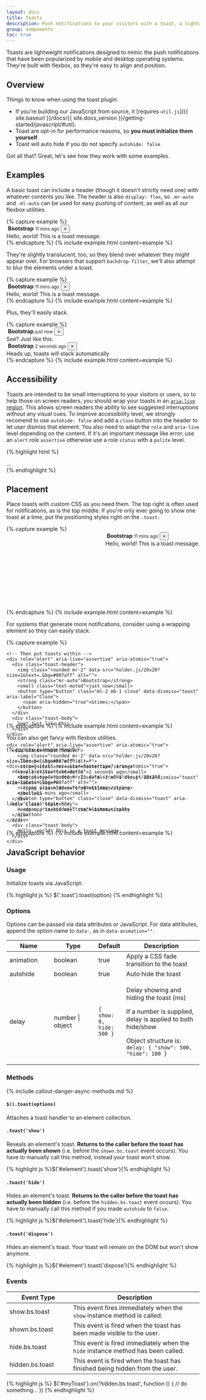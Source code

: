 ```yaml
---
layout: docs
title: Toasts
description: Push notifications to your visitors with a toast, a lightweight and easily customizable alert message.
group: components
toc: true
---
```


Toasts are lightweight notifications designed to mimic the push notifications that have been popularized by mobile and desktop operating systems. They're built with flexbox, so they're easy to align and position.

## Overview

Things to know when using the toast plugin:

- If you're building our JavaScript from source, it [requires `util.js`]({{ site.baseurl }}/docs/{{ site.docs_version }}/getting-started/javascript/#util).
- Toast are opt-in for performance reasons, so **you must initialize them yourself**.
- Toast will auto hide if you do not specify `autohide: false`

Got all that? Great, let's see how they work with some examples.

## Examples

A basic toast can include a header (though it doesn't strictly need one) with whatever contents you like. The header is also `display: flex`, so `.mr-auto` and `.ml-auto` can be used for easy pushing of content, as well as all our flexbox utilities.

<div class="bg-light">
{% capture example %}
<div role="alert" aria-live="assertive" aria-atomic="true">
  <div class="toast-header">
    <img class="rounded mr-2" data-src="holder.js/20x20?size=1&text=.&bg=#007aff" alt="">
    <strong class="mr-auto">Bootstrap</strong>
    <small>11 mins ago</small>
    <button type="button" class="ml-2 mb-1 close" data-dismiss="toast" aria-label="Close">
      <span aria-hidden="true">&times;</span>
    </button>
  </div>
  <div class="toast-body">
    Hello, world! This is a toast message.
  </div>
</div>
{% endcapture %}
{% include example.html content=example %}
</div>

They're slightly translucent, too, so they blend over whatever they might appear over. For browsers that support `backdrop-filter`, we'll also attempt to blur the elements under a toast.

<div class="bg-dark">
{% capture example %}
<div role="alert" aria-live="assertive" aria-atomic="true">
  <div class="toast-header">
    <img class="rounded mr-2" data-src="holder.js/20x20?size=1&text=.&bg=#007aff" alt="">
    <strong class="mr-auto">Bootstrap</strong>
    <small class="text-muted">11 mins ago</small>
    <button type="button" class="ml-2 mb-1 close" data-dismiss="toast" aria-label="Close">
      <span aria-hidden="true">&times;</span>
    </button>
  </div>
  <div class="toast-body">
    Hello, world! This is a toast message.
  </div>
</div>
{% endcapture %}
{% include example.html content=example %}
</div>

Plus, they'll easily stack.

<div class="bg-light">
{% capture example %}
<div role="alert" aria-live="assertive" aria-atomic="true">
  <div class="toast-header">
    <img class="rounded mr-2" data-src="holder.js/20x20?size=1&text=.&bg=#007aff" alt="">
    <strong class="mr-auto">Bootstrap</strong>
    <small class="text-muted">just now</small>
    <button type="button" class="ml-2 mb-1 close" data-dismiss="toast" aria-label="Close">
      <span aria-hidden="true">&times;</span>
    </button>
  </div>
  <div class="toast-body">
    See? Just like this.
  </div>
</div>

<div role="alert" aria-live="assertive" aria-atomic="true">
  <div class="toast-header">
    <img class="rounded mr-2" data-src="holder.js/20x20?size=1&text=.&bg=#007aff" alt="">
    <strong class="mr-auto">Bootstrap</strong>
    <small class="text-muted">2 seconds ago</small>
    <button type="button" class="ml-2 mb-1 close" data-dismiss="toast" aria-label="Close">
      <span aria-hidden="true">&times;</span>
    </button>
  </div>
  <div class="toast-body">
    Heads up, toasts will stack automatically
  </div>
</div>
{% endcapture %}
{% include example.html content=example %}
</div>

## Accessibility

Toasts are intended to be small interruptions to your visitors or users, so to help those on screen readers, you should wrap your toasts in an [`aria-live` region](https://developer.mozilla.org/en-US/docs/Web/Accessibility/ARIA/ARIA_Live_Regions). This allows screen readers the ability to see suggested interruptions without any visual cues.
To improve accessibility level, we strongly recomend to use `autohide: false` and add a `close` button into the header to let user dismiss that element.
You also need to adapt the `role` and `aria-live` level depending on the content. If it's an important message like error, use an `alert` role `assertive` otherwise use a role `status` with a `polite` level. 

{% highlight html %}
<div role="alert" aria-live="assertive" aria-atomic="true">
  <div role="alert" aria-live="assertive" aria-atomic="true">...</div>
</div>
{% endhighlight %}

## Placement

Place toasts with custom CSS as you need them. The top right is often used for notifications, as is the top middle. If you're only ever going to show one toast at a time, put the positioning styles right on the `.toast.`

<div class="bg-dark">
{% capture example %}
<div style="position: relative; min-height: 200px;">
  <div class="toast" style="position: absolute; top: 0; right: 0;">
    <div class="toast-header">
      <img class="rounded mr-2" data-src="holder.js/20x20?size=1&text=.&bg=#007aff" alt="">
      <strong class="mr-auto">Bootstrap</strong>
      <small>11 mins ago</small>
      <button type="button" class="ml-2 mb-1 close" data-dismiss="toast" aria-label="Close">
        <span aria-hidden="true">&times;</span>
      </button>
    </div>
    <div class="toast-body">
      Hello, world! This is a toast message.
    </div>
  </div>
</div>
{% endcapture %}
{% include example.html content=example %}
</div>

For systems that generate more notifications, consider using a wrapping element so they can easily stack.

<div class="bg-dark">
{% capture example %}
<div style="position: relative; min-height: 200px;">
  <!-- Position it -->
  <div style="position: absolute; top: 0; right: 0;">

    <!-- Then put toasts within -->
    <div role="alert" aria-live="assertive" aria-atomic="true">
      <div class="toast-header">
        <img class="rounded mr-2" data-src="holder.js/20x20?size=1&text=.&bg=#007aff" alt="">
        <strong class="mr-auto">Bootstrap</strong>
        <small class="text-muted">just now</small>
        <button type="button" class="ml-2 mb-1 close" data-dismiss="toast" aria-label="Close">
          <span aria-hidden="true">&times;</span>
        </button>
      </div>
      <div class="toast-body">
        See? Just like this.
      </div>
    </div>

    <div role="alert" aria-live="assertive" aria-atomic="true">
      <div class="toast-header">
        <img class="rounded mr-2" data-src="holder.js/20x20?size=1&text=.&bg=#007aff" alt="">
        <strong class="mr-auto">Bootstrap</strong>
        <small class="text-muted">2 seconds ago</small>
        <button type="button" class="ml-2 mb-1 close" data-dismiss="toast" aria-label="Close">
          <span aria-hidden="true">&times;</span>
        </button>
      </div>
      <div class="toast-body">
        Heads up, toasts will stack automatically
      </div>
    </div>
  </div>
</div>
{% endcapture %}
{% include example.html content=example %}
</div>

You can also get fancy with flexbox utilities.

<div class="bg-dark">
{% capture example html %}
<div style="position: relative; min-height: 200px;">
  <!-- Position it -->
  <div class="d-flex justify-content-center" style="position: absolute; top: 0; right: 0; left: 0;">

    <!-- Then put toasts within -->
    <div role="alert" aria-live="assertive" aria-atomic="true">
      <div class="toast-header">
        <img class="rounded mr-2" data-src="holder.js/20x20?size=1&text=.&bg=#007aff" alt="">
        <strong class="mr-auto">Bootstrap</strong>
        <small>11 mins ago</small>
        <button type="button" class="close" data-dismiss="toast" aria-label="Close" style="">
          <span aria-hidden="true">&times;</span>
        </button>
      </div>
      <div class="toast-body">
        Hello, world! This is a toast message.
      </div>
    </div>
  </div>
</div>
{% endcapture %}
{% include example.html content=example %}
</div>

## JavaScript behavior

### Usage

Initialize toasts via JavaScript:

{% highlight js %}
$('.toast').toast(option)
{% endhighlight %}

### Options

Options can be passed via data attributes or JavaScript. For data attributes, append the option name to `data-`, as in `data-animation=""`.

<table class="table table-bordered table-striped">
  <thead>
    <tr>
      <th style="width: 100px;">Name</th>
      <th style="width: 100px;">Type</th>
      <th style="width: 50px;">Default</th>
      <th>Description</th>
    </tr>
  </thead>
  <tbody>
    <tr>
      <td>animation</td>
      <td>boolean</td>
      <td>true</td>
      <td>Apply a CSS fade transition to the toast</td>
    </tr>
    <tr>
      <td>autohide</td>
      <td>boolean</td>
      <td>true</td>
      <td>Auto hide the toast</td>
    </tr>
    <tr>
      <td>delay</td>
      <td>number | object</td>
      <td>
        <code>{ show: 0, hide: 500 }</code>
      </td>
      <td>
        <p>Delay showing and hiding the toast (ms)</p>
        <p>If a number is supplied, delay is applied to both hide/show</p>
        <p>Object structure is: <code>delay: { "show": 500, "hide": 100 }</code></p>
      </td>
    </tr>
  </tbody>
</table>

### Methods

{% include callout-danger-async-methods.md %}

#### `$().toast(options)`

Attaches a toast handler to an element collection.

#### `.toast('show')`

Reveals an element's toast. **Returns to the caller before the toast has actually been shown** (i.e. before the `shown.bs.toast` event occurs).
You have to manually call this method, instead your toast won't show.

{% highlight js %}$('#element').toast('show'){% endhighlight %}

#### `.toast('hide')`

Hides an element's toast. **Returns to the caller before the toast has actually been hidden** (i.e. before the `hidden.bs.toast` event occurs). You have to manually call this method if you made `autohide` to `false`.

{% highlight js %}$('#element').toast('hide'){% endhighlight %}

#### `.toast('dispose')`

Hides an element's toast. Your toast will remain on the DOM but won't show anymore.

{% highlight js %}$('#element').toast('dispose'){% endhighlight %}

### Events

<table class="table table-bordered table-striped">
  <thead>
    <tr>
      <th style="width: 150px;">Event Type</th>
      <th>Description</th>
    </tr>
  </thead>
  <tbody>
    <tr>
      <td>show.bs.toast</td>
      <td>This event fires immediately when the <code>show</code> instance method is called.</td>
    </tr>
    <tr>
      <td>shown.bs.toast</td>
      <td>This event is fired when the toast has been made visible to the user.</td>
    </tr>
    <tr>
      <td>hide.bs.toast</td>
      <td>This event is fired immediately when the <code>hide</code> instance method has been called.</td>
    </tr>
    <tr>
      <td>hidden.bs.toast</td>
      <td>This event is fired when the toast has finished being hidden from the user.</td>
    </tr>
  </tbody>
</table>

{% highlight js %}
$('#myToast').on('hidden.bs.toast', function () {
  // do something…
})
{% endhighlight %}
